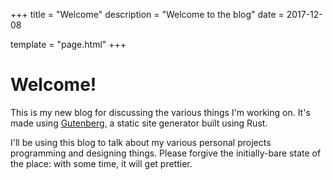 +++
title = "Welcome"
description = "Welcome to the blog"
date = 2017-12-08

template = "page.html"
+++

# Welcome!

This is my new blog for discussing the various things I'm working on.
It's made using [Gutenberg](https://www.getgutenberg.io), a static site generator built using Rust.

I'll be using this blog to talk about my various personal projects programming and designing things.
Please forgive the initially-bare state of the place: with some time, it will get prettier.

